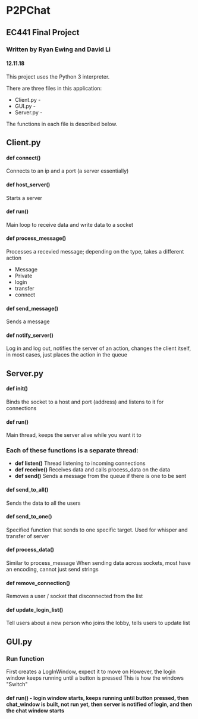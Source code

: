 # P2PChat
## EC441 Final Project 
### Written by Ryan Ewing and David Li
#### 12.11.18

This project uses the Python 3 interpreter. 

There are three files in this application:
* Client.py - 
* GUI.py - 
* Server.py - 

The functions in each file is described below.

## Client.py
#### def connect()
Connects to an ip and a port (a server essentially)

#### def host_server()
Starts a server

#### def run() 
Main loop to receive data and write data to a socket

#### def process_message()
Processes a recevied message; depending on the type, takes a different action 
* Message
* Private
* login
* transfer 
* connect

#### def send_message()
Sends a message

#### def notify_server()
Log in and log out, notifies the server of an action, changes the client itself, in most cases, just places the action in the queue

## Server.py
#### def init()
Binds the socket to a host and port (address) and listens to it for connections

#### def run()
Main thread, keeps the server alive while you want it to

### Each of these functions is a separate thread:
* **def listen()**
    Thread listening to incoming connections
* **def receive()** 
    Receives data and calls process_data on the data
* **def send()**
    Sends a message from the queue if there is one to be sent

#### def send_to_all()
Sends the data to all the users

#### def send_to_one() 
Specified function that sends to one specific target. Used for whisper and transfer of server

#### def process_data()
Similar to process_message
When sending data across sockets, most have an encoding, cannot just send strings

#### def remove_connection()
Removes a user / socket that disconnected from the list

#### def update_login_list()
Tell users about a new person who joins the lobby, tells users to update list

## GUI.py

### Run function 

First creates a LogInWindow, expect it to move on
However, the login window keeps running until a button is pressed
This is how the windows "Switch"

#### def run() - login window starts, keeps running until button pressed, then chat_window is built, not run yet, then server is notified of login, and then the chat window starts

